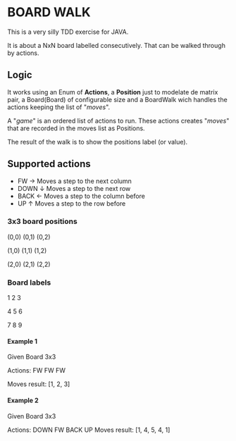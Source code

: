 # BOARD WALK

This is a very silly TDD exercise for JAVA.

It is about a NxN board labelled consecutively. 
That can be walked through by actions.

## Logic

It works using an Enum of **Actions**, a **Position** just to modelate de matrix pair,
 a Board(Board) of configurable size and 
  a BoardWalk wich handles the actions keeping the list of "_moves_".
  
A "_game_" is an ordered list of actions to run. 
These actions creates "_moves_" that are recorded in the moves list as Positions.

The result of the walk is to show the positions label (or value).

## Supported actions
- FW ->  Moves a step to the next column 
- DOWN ↓ Moves a step to the next row 
- BACK <- Moves a step to the column before
- UP ↑ Moves a step to the row before

### 3x3 board positions

(0,0) (0,1) (0,2)

(1,0) (1,1) (1,2)

(2,0) (2,1) (2,2)


### Board labels

1 2 3

4 5 6

7 8 9

#### Example 1
Given Board 3x3

Actions:  FW FW FW

Moves result: [1, 2, 3]

#### Example 2
Given Board 3x3

Actions:  DOWN FW BACK UP
Moves result: [1, 4, 5, 4, 1]











